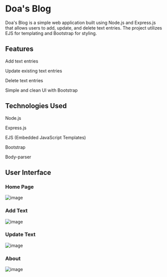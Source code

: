 # Doa's Blog

Doa's Blog is a simple web application built using Node.js and Express.js that allows users to add, update, and delete text entries. The project utilizes EJS for templating and Bootstrap 
for styling.

## Features

Add text entries

Update existing text entries

Delete text entries

Simple and clean UI with Bootstrap

## Technologies Used

Node.js

Express.js

EJS (Embedded JavaScript Templates)

Bootstrap

Body-parser

## User Interface

### Home Page
![image](https://github.com/user-attachments/assets/68a4081e-cbeb-42dc-a7c9-d8b3292ce61e)

### Add Text
![image](https://github.com/user-attachments/assets/83469f18-09ab-44f3-9567-4183b604dfb3)

### Update Text
![image](https://github.com/user-attachments/assets/c820f092-8e86-4b04-828d-d432a22207f7)

### About
![image](https://github.com/user-attachments/assets/29974194-14ce-4d1a-adb8-d651b58f5fff)









 
